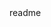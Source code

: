 <snippet>
  <content><![CDATA[
# ${1:Project Name}
Bloc-Jams
## Installation
This project is written in Javascript, HTML5 and CSS
Use a previewer to run the project locally.
## Usage
This version was created before bloc-jams-angular which uses angular.
A simple music player. 
## Credits
Jeff Charlesworth
]]></content>
  <tabTrigger>readme</tabTrigger>
</snippet>
